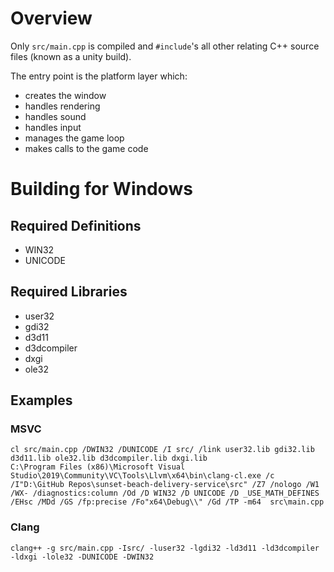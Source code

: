 # Overview

Only `src/main.cpp` is compiled and `#include`'s all other relating C++ source files (known as a unity build). 

The entry point is the platform layer which:
- creates the window 
- handles rendering 
- handles sound 
- handles input
- manages the game loop
- makes calls to the game code

# Building for Windows

## Required Definitions
- WIN32
- UNICODE

## Required Libraries
- user32
- gdi32
- d3d11
- d3dcompiler
- dxgi
- ole32

## Examples

### MSVC
```
cl src/main.cpp /DWIN32 /DUNICODE /I src/ /link user32.lib gdi32.lib d3d11.lib ole32.lib d3dcompiler.lib dxgi.lib
C:\Program Files (x86)\Microsoft Visual Studio\2019\Community\VC\Tools\Llvm\x64\bin\clang-cl.exe /c /I"D:\GitHub Repos\sunset-beach-delivery-service\src" /Z7 /nologo /W1 /WX- /diagnostics:column /Od /D WIN32 /D UNICODE /D _USE_MATH_DEFINES /EHsc /MDd /GS /fp:precise /Fo"x64\Debug\\" /Gd /TP -m64  src\main.cpp
```

### Clang
```
clang++ -g src/main.cpp -Isrc/ -luser32 -lgdi32 -ld3d11 -ld3dcompiler -ldxgi -lole32 -DUNICODE -DWIN32
```